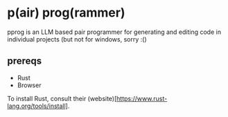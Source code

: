# p(air) prog(rammer)
pprog is an LLM based pair programmer for generating and editing code in individual projects (but not for windows, sorry :()

## prereqs
- Rust
- Browser

To install Rust, consult their (website)[https://www.rust-lang.org/tools/install].
